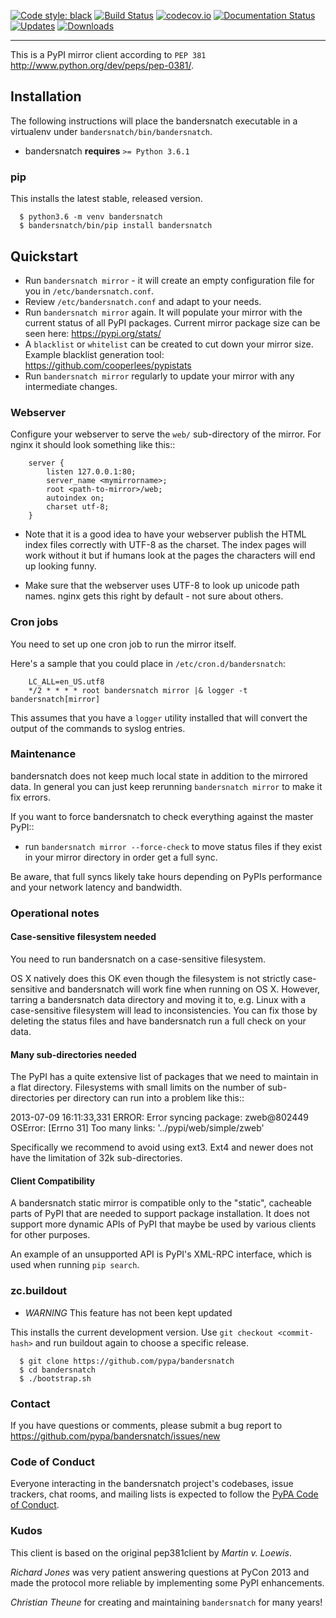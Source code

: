 [![Code style: black](https://img.shields.io/badge/code%20style-black-000000.svg)](https://github.com/ambv/black)
[![Build Status](https://travis-ci.org/pypa/bandersnatch.svg?branch=master)](https://travis-ci.org/pypa/bandersnatch)
[![codecov.io](https://codecov.io/github/pypa/bandersnatch/coverage.svg?branch=master)](https://codecov.io/github/codecov/codecov-python)
[![Documentation Status](https://readthedocs.org/projects/bandersnatch/badge/?version=latest)](http://bandersnatch.readthedocs.io/en/latest/?badge=latest)
[![Updates](https://pyup.io/repos/github/pypa/bandersnatch/shield.svg)](https://pyup.io/repos/github/pypa/bandersnatch/)
[![Downloads](https://pepy.tech/badge/bandersnatch)](https://pepy.tech/project/bandersnatch)

----

This is a PyPI mirror client according to `PEP 381`
http://www.python.org/dev/peps/pep-0381/.

## Installation

The following instructions will place the bandersnatch executable in a
virtualenv under `bandersnatch/bin/bandersnatch`.

- bandersnatch **requires** `>= Python 3.6.1`

### pip

This installs the latest stable, released version.

```
  $ python3.6 -m venv bandersnatch
  $ bandersnatch/bin/pip install bandersnatch
```

## Quickstart

* Run ``bandersnatch mirror`` - it will create an empty configuration file
  for you in ``/etc/bandersnatch.conf``.
* Review ``/etc/bandersnatch.conf`` and adapt to your needs.
* Run ``bandersnatch mirror`` again. It will populate your mirror with the
  current status of all PyPI packages.
  Current mirror package size can be seen here: https://pypi.org/stats/
* A ``blacklist`` or ``whitelist`` can be created to cut down your mirror size.
  Example blacklist generation tool: https://github.com/cooperlees/pypistats
* Run ``bandersnatch mirror`` regularly to update your mirror with any
  intermediate changes.

### Webserver

Configure your webserver to serve the ``web/`` sub-directory of the mirror.
For nginx it should look something like this::

```
    server {
        listen 127.0.0.1:80;
        server_name <mymirrorname>;
        root <path-to-mirror>/web;
        autoindex on;
        charset utf-8;
    }
```

* Note that it is a good idea to have your webserver publish the HTML index
  files correctly with UTF-8 as the charset. The index pages will work without
  it but if humans look at the pages the characters will end up looking funny.

* Make sure that the webserver uses UTF-8 to look up unicode path names. nginx
  gets this right by default - not sure about others.


### Cron jobs

You need to set up one cron job to run the mirror itself.

Here's a sample that you could place in `/etc/cron.d/bandersnatch`:

```
    LC_ALL=en_US.utf8
    */2 * * * * root bandersnatch mirror |& logger -t bandersnatch[mirror]
```

This assumes that you have a ``logger`` utility installed that will convert the
output of the commands to syslog entries.


### Maintenance

bandersnatch does not keep much local state in addition to the mirrored data.
In general you can just keep rerunning `bandersnatch mirror` to make it fix
errors.

If you want to force bandersnatch to check everything against the master PyPI::

* run `bandersnatch mirror --force-check` to move status files if they exist in your mirror directory in order get a full sync.

Be aware, that full syncs likely take hours depending on PyPIs performance and
your network latency and bandwidth.

### Operational notes

#### Case-sensitive filesystem needed

You need to run bandersnatch on a case-sensitive filesystem.

OS X natively does this OK even though the filesystem is not strictly
case-sensitive and bandersnatch will work fine when running on OS X. However,
tarring a bandersnatch data directory and moving it to, e.g. Linux with a
case-sensitive filesystem will lead to inconsistencies. You can fix those by
deleting the status files and have bandersnatch run a full check on your data.

#### Many sub-directories needed

The PyPI has a quite extensive list of packages that we need to maintain in a
flat directory. Filesystems with small limits on the number of sub-directories
per directory can run into a problem like this::

  2013-07-09 16:11:33,331 ERROR: Error syncing package: zweb@802449
  OSError: [Errno 31] Too many links: '../pypi/web/simple/zweb'

Specifically we recommend to avoid using ext3. Ext4 and newer does not have the
limitation of 32k sub-directories.

#### Client Compatibility

A bandersnatch static mirror is compatible only to the "static",  cacheable
parts of PyPI that are needed to support package installation. It does not
support more dynamic APIs of PyPI that maybe be used by various clients for
other purposes.

An example of an unsupported API is PyPI's XML-RPC interface, which is used
when running `pip search`.

### zc.buildout
- *WARNING* This feature has not been kept updated

This installs the current development version. Use `git checkout <commit-hash>` and run buildout again to choose a specific release.

```
  $ git clone https://github.com/pypa/bandersnatch
  $ cd bandersnatch
  $ ./bootstrap.sh
```

### Contact

If you have questions or comments, please submit a bug report to
https://github.com/pypa/bandersnatch/issues/new

### Code of Conduct

Everyone interacting in the bandersnatch project's codebases, issue trackers,
chat rooms, and mailing lists is expected to follow the
[PyPA Code of Conduct](https://www.pypa.io/en/latest/code-of-conduct/).


### Kudos

This client is based on the original pep381client by *Martin v. Loewis*.

*Richard Jones* was very patient answering questions at PyCon 2013 and made the
protocol more reliable by implementing some PyPI enhancements.

*Christian Theune* for creating and maintaining `bandersnatch` for many years!
